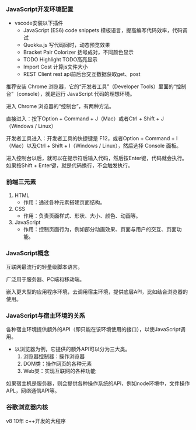 ### JavaScript开发环境配置 ###
- vscode安装以下插件
	- JavaScript (ES6) code snippets 	模板语言，提高编写代码效率，代码调试
	- Quokka.js							写代码同时，动态预览效果
	- Bracket Pair Colorizer			括号成对，不同颜色显示
	- TODO Highlight					TODO高亮显示
	- Import Cost						计算js文件大小
	- REST Client						rest api前后台交互数据获取get、post

推荐安装 Chrome 浏览器，它的“开发者工具”（Developer Tools）里面的“控制台”（console），就是运行 JavaScript 代码的理想环境。

进入 Chrome 浏览器的“控制台”，有两种方法。

直接进入：按下Option + Command + J（Mac）或者Ctrl + Shift + J（Windows / Linux）

开发者工具进入：开发者工具的快捷键是 F12，或者Option + Command + I（Mac）以及Ctrl + Shift + I（Windows / Linux），然后选择 Console 面板。

进入控制台以后，就可以在提示符后输入代码，然后按Enter键，代码就会执行。如果按Shift + Enter键，就是代码换行，不会触发执行。

### 前端三元素 ###
1. HTML
	- 作用：通过各种元素搭建页面结构。
2. CSS
	- 作用：负责页面样式、形状、大小、颜色、动画等。
3. JavaScript
	- 作用：控制页面行为，例如部分动画效果、页面与用户的交互、页面功能。

### JavaScript概念 ###

互联网最流行的轻量级脚本语言。

广泛用于服务器、PC端和移动端。

嵌入更大型的应用程序环境，去调用宿主环境，提供底层API，比如结合浏览器的使用。

### JavaScript与宿主环境的关系 ###

各种宿主环境提供额外的API（即只能在该环境使用的接口），以使JavaScript调用。

- 以浏览器为例，它提供的额外API可以分为三大类。
	1. 浏览器控制器：操作浏览器
	2. DOM类：操作网页的各种元素
	3. Web类：实现互联网的各种功能

如果宿主机是服务器，则会提供各种操作系统的API，例如node环境中，文件操作APL，网络通信API等。

### 谷歌浏览器内核 ###

v8 10年 c++开发的大程序